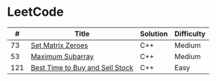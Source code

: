 
LeetCode
========

| # | Title | Solution | Difficulty |
|---| ----- | -------- | ---------- |
|73|[Set Matrix Zeroes](https://leetcode.com/problems/set-matrix-zeroes/)  | C++ | Medium
|53|[ Maximum Subarray](https://leetcode.com/problems/maximum-subarray/)|C++ | Medium
|121|[Best Time to Buy and Sell Stock](https://leetcode.com/problems/best-time-to-buy-and-sell-stock/) | C++ | Easy

